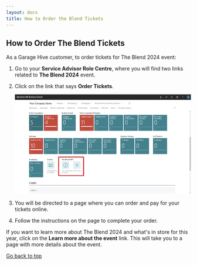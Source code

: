 ```yaml
---
layout: docs
title: How to Order the Blend Tickets
---
```


<a name="top"></a>

## How to Order The Blend Tickets
As a Garage Hive customer, to order tickets for The Blend 2024 event:
1. Go to your **Service Advisor Role Centre**, where you will find two links related to **The Blend 2024** event.
2. Click on the link that says **Order Tickets**.

   ![](media/garagehive-the-blend-ticket.png)

3. You will be directed to a page where you can order and pay for your tickets online.
4. Follow the instructions on the page to complete your order.

If you want to learn more about The Blend 2024 and what's in store for this year, click on the **Learn more about the event** link. This will take you to a page with more details about the event.

[Go back to top](#top)